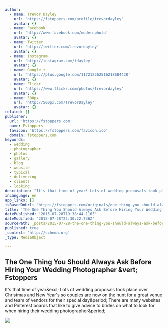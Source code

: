 ```yaml
---
author:
  - name: Trevor Dayley
    url: 'https://fstoppers.com/profile/trevordayley'
    avatar: {}
  - name: Facebook
    url: 'http://www.facebook.com/modernphoto'
    avatar: {}
  - name: Twitter
    url: 'http://twitter.com/trevordayley'
    avatar: {}
  - name: Instagram
    url: 'http://instagram.com/tdayley'
    avatar: {}
  - name: Google +
    url: 'https://plus.google.com/117212262516218684428'
    avatar: {}
  - name: Flickr
    url: 'https://www.flickr.com/photos/trevordayley'
    avatar: {}
  - name: 500px
    url: 'http://500px.com/TrevorDayley'
    avatar: {}
related: []
publisher:
  url: 'https://fstoppers.com'
  name: Fstoppers
  favicon: 'https://fstoppers.com/favicon.ico'
  domain: fstoppers.com
keywords:
  - wedding
  - photographer
  - photos
  - gallery
  - blog
  - website
  - typical
  - delivering
  - clients
  - looking
description: "It's that time of year! Lots of wedding proposals took place over Christmas and New Year's so couples are now on the hunt for a great venue and team of vendors for their special day. There are many websites and Pinterest boards that like to give advice to brides on what to look for when hiring their wedding photographer."
inLanguage: en
app_links: []
isBasedOnUrl: 'https://fstoppers.com/originals/one-thing-you-should-always-ask-hiring-your-wedding-photographer-52362'
title: 'The One Thing You Should Always Ask Before Hiring Your Wedding Photographer | Fstoppers'
datePublished: '2015-07-28T19:38:44.116Z'
dateModified: '2015-07-28T22:30:22.736Z'
sourcePath: _posts/2015-07-28-the-one-thing-you-should-always-ask-before-hiring-your-weddi.md
published: true
_context: 'http://schema.org'
_type: MediaObject

---
```

<article style=""><h1>The One Thing You Should Always Ask Before Hiring Your Wedding Photographer &amp;vert; Fstoppers</h1><p>It's that time of year&amp;excl; Lots of wedding proposals took place over Christmas and New Year's so couples are now on the hunt for a great venue and team of vendors for their special day&amp;period; There are many websites and Pinterest boards that like to give advice to brides on what to look for when hiring their wedding photographer&amp;period;</p><img src="https://d1w5usc88actyi.cloudfront.net/styles/full/s3/media/2015/01/chelsaandjustin-0306favs.jpg" /></article>